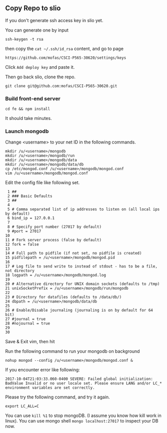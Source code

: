 

## Copy Repo to slio

If you don't generate ssh access key in slio yet.

You can generate one by input

```
ssh-keygen -t rsa
```

then copy the `cat ~/.ssh/id_rsa` content, and go to page

```
https://github.com/mofas/CSCI-P565-30620/settings/keys
```

Click `Add deploy key` and paste it.


Then go back slio, clone the repo.

```
git clone git@github.com:mofas/CSCI-P565-30620.git
```


### Build front-end server

```
cd fe && npm install
```

It should take minutes.




### Launch mongodb

Change \<username\> to your net ID in the following commands.

```
mkdir /u/<username>/mongodb
mkdir /u/<username>/mongodb/run
mkdir /u/<username>/mongodb/data
mkdir /u/<username>/mongodb/data/db
cp /etc/mongod.conf /u/<username>/mongodb/mongod.conf
vim /u/<username>/mongodb/mongod.conf
```

Edit the config file like following set.

```
 1 ##
 2 ### Basic Defaults
 3 ##
 4
 5 # Comma separated list of ip addresses to listen on (all local ips by default)
 6 bind_ip = 127.0.0.1
 7
 8 # Specify port number (27017 by default)
 9 #port = 27017
10
11 # Fork server process (false by default)
12 fork = false
13
14 # Full path to pidfile (if not set, no pidfile is created)
15 pidfilepath = /u/<username>/mongodb/mongod.pid
16
17 # Log file to send write to instead of stdout - has to be a file, not directory
18 logpath = /u/<username>/mongodb/mongod.log
19
20 # Alternative directory for UNIX domain sockets (defaults to /tmp)
21 unixSocketPrefix = /u/<username>/mongodb/run/mongodb
22
23 # Directory for datafiles (defaults to /data/db/)
24 dbpath = /u/<username>/mongodb/data/db
25
26 # Enable/Disable journaling (journaling is on by default for 64 bit)
27 #journal = true
28 #nojournal = true
29
30
```

Save & Exit vim, then hit

Run the following command to run your mongodb on background
```
nohup mongod --config /u/<username>/mongodb/mongod.conf &
```

If you encounter error like following:
```
2017-10-04T21:03:33.060-0400 SEVERE: Failed global initialization: BadValue Invalid or no user locale set. Please ensure LANG and/or LC_* environment variables are set correctly.
```

Please try the following command, and try it again.
```
export LC_ALL=C
```

You can use `kill %1` to stop mongoDB. (I assume you know how kill work in linux).
You can use mongo shell `mongo localhost:27017` to inspect your DB now.